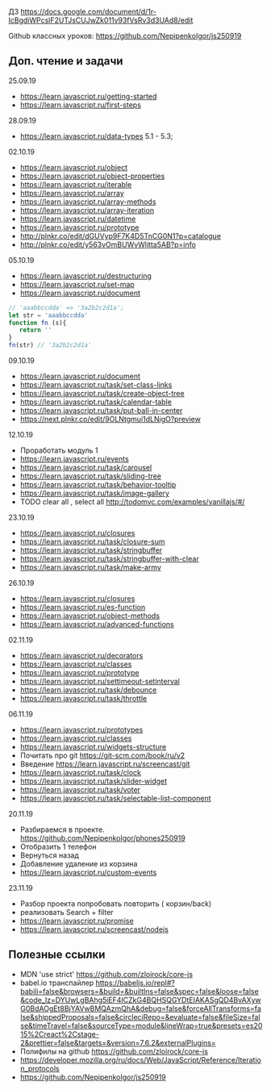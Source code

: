 ДЗ
https://docs.google.com/document/d/1r-IcBgdiWPcslF2UTJsCUJwZk011v93fVsRv3d3UAd8/edit

Github классных уроков:
https://github.com/NepipenkoIgor/js250919

## Доп. чтение и задачи
25.09.19  
- https://learn.javascript.ru/getting-started  
- https://learn.javascript.ru/first-steps  
  
28.09.19  
- https://learn.javascript.ru/data-types 5.1 - 5.3;  
  
02.10.19  
- https://learn.javascript.ru/object  
- https://learn.javascript.ru/object-properties  
- https://learn.javascript.ru/iterable  
- https://learn.javascript.ru/array  
- https://learn.javascript.ru/array-methods  
- https://learn.javascript.ru/array-iteration  
- https://learn.javascript.ru/datetime   
- https://learn.javascript.ru/prototype  
- http://plnkr.co/edit/dGUVyp9F7K4D5TnCG0N1?p=catalogue  
- http://plnkr.co/edit/y563vOmBUWvWljtta5AB?p=info  

05.10.19  
- https://learn.javascript.ru/destructuring  
- https://learn.javascript.ru/set-map  
- https://learn.javascript.ru/document  

```javascript
// 'aaabbccdda' => '3a2b2c2d1a';
let str = 'aaabbccdda'
function fn (s){
   return ''
}
fn(str) // '3a2b2c2d1a'
```

09.10.19  
- https://learn.javascript.ru/document  
- https://learn.javascript.ru/task/set-class-links  
- https://learn.javascript.ru/task/create-object-tree  
- https://learn.javascript.ru/task/calendar-table  
- https://learn.javascript.ru/task/put-ball-in-center  
- https://next.plnkr.co/edit/9OLNtgmui1dLNigO?preview  

12.10.19
- Проработать модуль 1
- https://learn.javascript.ru/events  
- https://learn.javascript.ru/task/carousel  
- https://learn.javascript.ru/task/sliding-tree  
- https://learn.javascript.ru/task/behavior-tooltip  
- https://learn.javascript.ru/task/image-gallery  
- TODO clear all , select all http://todomvc.com/examples/vanillajs/#/  

23.10.19
- https://learn.javascript.ru/closures  
- https://learn.javascript.ru/task/closure-sum  
- https://learn.javascript.ru/task/stringbuffer  
- https://learn.javascript.ru/task/stringbuffer-with-clear  
- https://learn.javascript.ru/task/make-army  

26.10.19
- https://learn.javascript.ru/closures  
- https://learn.javascript.ru/es-function  
- https://learn.javascript.ru/object-methods  
- https://learn.javascript.ru/advanced-functions  

02.11.19
- https://learn.javascript.ru/decorators  
- https://learn.javascript.ru/classes  
- https://learn.javascript.ru/prototype  
- https://learn.javascript.ru/settimeout-setinterval  
- https://learn.javascript.ru/task/debounce  
- https://learn.javascript.ru/task/throttle  

06.11.19
- https://learn.javascript.ru/prototypes  
- https://learn.javascript.ru/classes  
- https://learn.javascript.ru/widgets-structure  
- Почитать про git https://git-scm.com/book/ru/v2  
- Введение https://learn.javascript.ru/screencast/git  
- https://learn.javascript.ru/task/clock  
- https://learn.javascript.ru/task/slider-widget  
- https://learn.javascript.ru/task/voter  
- https://learn.javascript.ru/task/selectable-list-component  

20.11.19
- Разбираемся в проекте. https://github.com/NepipenkoIgor/phones250919  
- Отобразить 1 телефон  
- Вернуться назад 
- Добавление удаление из корзина 
- https://learn.javascript.ru/custom-events  

23.11.19
- Разбор проекта попробовать повторить ( корзин/back)  
- реализовать Search + filter  
- https://learn.javascript.ru/promise  
- https://learn.javascript.ru/screencast/nodejs  


## Полезные ссылки
- MDN 'use strict' https://github.com/zloirock/core-js  
- babel.io транспайлер https://babeljs.io/repl#?babili=false&browsers=&build=&builtIns=false&spec=false&loose=false&code_lz=DYUwLgBAhg5iEF4ICZkG4BQHSQGYDtEIAKASgQD4BvAXywG0BdAOgEt8BjYAVwBMQAzmQhA&debug=false&forceAllTransforms=false&shippedProposals=false&circleciRepo=&evaluate=false&fileSize=false&timeTravel=false&sourceType=module&lineWrap=true&presets=es2015%2Creact%2Cstage-2&prettier=false&targets=&version=7.6.2&externalPlugins=  
- Полифилы на github https://github.com/zloirock/core-js  
- https://developer.mozilla.org/ru/docs/Web/JavaScript/Reference/Iteration_protocols  
- https://github.com/NepipenkoIgor/js250919  



